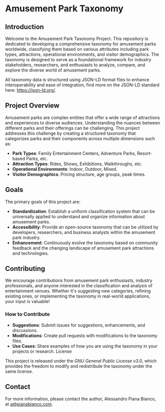 # Amusement Park Taxonomy
## Introduction
Welcome to the Amusement Park Taxonomy Project.
This repository is dedicated to developing a comprehensive taxonomy for amusement parks worldwide, classifying them based on various attributes including park types, attractions, operational environments, and visitor demographics. The taxonomy is designed to serve as a foundational framework for industry stakeholders, researchers, and enthusiasts to analyze, compare, and explore the diverse world of amusement parks. 

All taxonomy data is structured using JSON-LD format files to enhance interoperability and ease of integration, find more on the JSON-LD standard here: https://json-ld.org/.

## Project Overview
Amusement parks are complex entities that offer a wide range of attractions and experiences to diverse audiences. Understanding the nuances between different parks and their offerings can be challenging. This project addresses this challenge by creating a structured taxonomy that categorizes parks and their components across multiple dimensions such as:

- **Park Types**: Family Entertainment Centers, Adventure Parks, Resort-based Parks, etc.
- **Attraction Types**: Rides, Shows, Exhibitions, Walkthroughs, etc.
- **Operational Environments**: Indoor, Outdoor, Mixed.
- **Visitor Demographics**: Pricing structure, age groups, peak times.

## Goals
The primary goals of this project are:

- **Standardization**: Establish a uniform classification system that can be universally applied to understand and organize information about amusement parks.
- **Accessibility**: Provide an open-source taxonomy that can be utilized by developers, researchers, and business analysts within the amusement park industry.
- **Enhancement**: Continuously evolve the taxonomy based on community feedback and the changing landscape of amusement park attractions and technologies.

## Contributing
We encourage contributions from amusement park enthusiasts, industry professionals, and anyone interested in the classification and analysis of entertainment venues. Whether it's suggesting new categories, refining existing ones, or implementing the taxonomy in real-world applications, your input is valuable!

### How to Contribute
- **Suggestions**: Submit issues for suggestions, enhancements, and discussions.
- **Modifications**: Create pull requests with modifications to the taxonomy files.
- **Use Cases**: Share examples of how you are using the taxonomy in your projects or research.
License

This project is released under the *GNU General Public License v3.0*, which provides the freedom to modify and redistribute the taxonomy under the same license.

## Contact
For more information, please contact the author, Alessandro Piana Bianco, at a@pianabianco.com.
